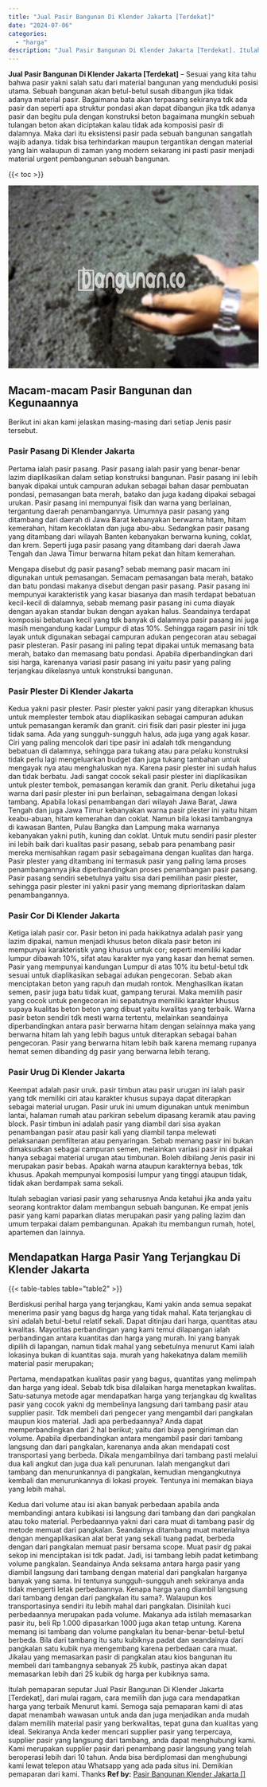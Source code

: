 ```yaml
---
title: "Jual Pasir Bangunan Di Klender Jakarta [Terdekat]"
date: "2024-07-06"
categories: 
  - "harga"
description: "Jual Pasir Bangunan Di Klender Jakarta [Terdekat]. Itulah pemaparan seputar Jual Pasir Bangunan Di Klender Jakarta [Terdekat], dari mulai ragam, cara memil..."
---
```


**Jual Pasir Bangunan Di Klender Jakarta \[Terdekat\]** – Sesuai yang kita tahu bahwa pasir yakni salah satu dari material bangunan yang menduduki posisi utama. Sebuah bangunan akan betul-betul susah dibangun jika tidak adanya material pasir. Bagaimana bata akan terpasang sekiranya tdk ada pasir dan seperti apa struktur pondasi akan dapat dibangun jika tdk adanya pasir dan begitu pula dengan konstruksi beton bagaimana mungkin sebuah tulangan beton akan diciptakan kalau tidak ada komposisi pasir di dalamnya. Maka dari itu eksistensi pasir pada sebuah bangunan sangatlah wajib adanya. tidak bisa terhindarkan maupun tergantikan dengan material yang lain walaupun di zaman yang modern sekarang ini pasti pasir menjadi material urgent pembangunan sebuah bangunan.

{{< toc >}}

![Jual Pasir Bangunan Di Klender Jakarta [Terdekat]](/images/jual-pasir-bangunan-54.png)

## Macam-macam Pasir Bangunan dan Kegunaannya

Berikut ini akan kami jelaskan masing-masing dari setiap Jenis pasir tersebut.

### Pasir Pasang Di Klender Jakarta

Pertama ialah pasir pasang. Pasir pasang ialah pasir yang benar-benar lazim diaplikasikan dalam setiap konstruksi bangunan. Pasir pasang ini lebih banyak dipakai untuk campuran adukan sebagai bahan dasar pembuatan pondasi, pemasangan bata merah, batako dan juga kadang dipakai sebagai urukan. Pasir pasang ini mempunyai fisik dan warna yang berlainan, tergantung daerah penambangannya. Umumnya pasir pasang yang ditambang dari daerah di Jawa Barat kebanyakan berwarna hitam, hitam kemerahan, hitam kecoklatan dan juga abu-abu. Sedangkan pasir pasang yang ditambang dari wilayah Banten kebanyakan berwarna kuning, coklat, dan krem. Seperti juga pasir pasang yang ditambang dari daerah Jawa Tengah dan Jawa Timur berwarna hitam pekat dan hitam kemerahan.

Mengapa disebut dg pasir pasang? sebab memang pasir macam ini digunakan untuk pemasangan. Semacam pemasangan bata merah, batako dan batu pondasi makanya disebut dengan pasir pasang. Pasir pasang ini mempunyai karakteristik yang kasar biasanya dan masih terdapat bebatuan kecil-kecil di dalamnya, sebab memang pasir pasang ini cuma diayak dengan ayakan standar bukan dengan ayakan halus. Seandainya terdapat komposisi bebatuan kecil yang tdk banyak di dalamnya pasir pasang ini juga masih mengandung kadar Lumpur di atas 10%. Sehingga ragam pasir ini tdk layak untuk digunakan sebagai campuran adukan pengecoran atau sebagai pasir plesteran. Pasir pasang ini paling tepat dipakai untuk memasang bata merah, batako dan memasang batu pondasi. Apabila diperbandingkan dari sisi harga, karenanya variasi pasir pasang ini yaitu pasir yang paling terjangkau dikelasnya untuk konstruksi bangunan.

### Pasir Plester Di Klender Jakarta

Kedua yakni pasir plester. Pasir plester yakni pasir yang diterapkan khusus untuk memplester tembok atau diaplikasikan sebagai campuran adukan untuk pemasangan keramik dan granit. ciri fisik dari pasir plester ini juga tidak sama. Ada yang sungguh-sungguh halus, ada juga yang agak kasar. Ciri yang paling mencolok dari tipe pasir ini adalah tdk mengandung bebatuan di dalamnya, sehingga para tukang atau para pelaku konstruksi tidak perlu lagi mengeluarkan budget dan juga tukang tambahan untuk mengayak nya atau menghaluskan nya. Karena pasir plester ini sudah halus dan tidak berbatu. Jadi sangat cocok sekali pasir plester ini diaplikasikan untuk plester tembok, pemasangan keramik dan granit. Perlu diketahui juga warna dari pasir plester ini pun berlainan, sebagaimana dengan lokasi tambang. Apabila lokasi penambangan dari wilayah Jawa Barat, Jawa Tengah dan juga Jawa Timur kebanyakan warna pasir plester ini yaitu hitam keabu-abuan, hitam kemerahan dan coklat. Namun bila lokasi tambangnya di kawasan Banten, Pulau Bangka dan Lampung maka warnanya kebanyakan yakni putih, kuning dan coklat. Untuk mutu sendiri pasir plester ini lebih baik dari kualitas pasir pasang, sebab para penambang pasir mereka memisahkan ragam pasir sebagaimana dengan kualitas dan harga. Pasir plester yang ditambang ini termasuk pasir yang paling lama proses penambangannya jika diperbandingkan proses penambangan pasir pasang. Pasir pasang sendiri sebetulnya yaitu sisa dari pemilihan pasir plester, sehingga pasir plester ini yakni pasir yang memang diprioritaskan dalam penambangannya.

### Pasir Cor Di Klender Jakarta

Ketiga ialah pasir cor. Pasir beton ini pada hakikatnya adalah pasir yang lazim dipakai, namun menjadi khusus beton dikala pasir beton ini mempunyai karakteristik yang khusus untuk cor; seperti memiliki kadar lumpur dibawah 10%, sifat atau karakter nya yang kasar dan hemat semen. Pasir yang mempunyai kandungan Lumpur di atas 10% itu betul-betul tdk sesuai untuk diaplikasikan sebagai adukan pengecoran. Sebab akan menciptakan beton yang rapuh dan mudah rontok. Menghasilkan ikatan semen, pasir juga batu tidak kuat, gampang terurai. Maka memilih pasir yang cocok untuk pengecoran ini sepatutnya memiliki karakter khusus supaya kualitas beton beton yang dibuat yaitu kwalitas yang terbaik. Warna pasir beton sendiri tdk mesti warna tertentu, melainkan seandainya diperbandingkan antara pasir berwarna hitam dengan selainnya maka yang berwarna hitam lah yang lebih bagus untuk diterapkan sebagai bahan pengecoran. Pasir yang berwarna hitam lebih baik karena memang rupanya hemat semen dibanding dg pasir yang berwarna lebih terang.

### Pasir Urug Di Klender Jakarta

Keempat adalah pasir uruk. pasir timbun atau pasir urugan ini ialah pasir yang tdk memiliki ciri atau karakter khusus supaya dapat diterapkan sebagai material urugan. Pasir uruk ini umum digunakan untuk menimbun lantai, halaman rumah atau parkiran sebelum dipasang keramik atau paving block. Pasir timbun ini adalah pasir yang diambil dari sisa ayakan penambangan pasir atau pasir kali yang diambil tanpa melewati pelaksanaan pemfilteran atau penyaringan. Sebab memang pasir ini bukan dimaksudkan sebagai campuran semen, melainkan variasi pasir ini dipakai hanya sebagai material urugan atau timbunan. Boleh dibilang Jenis pasir ini merupakan pasir bebas. Apakah warna ataupun karakternya bebas, tdk khusus. Apakah mempunyai komposisi lumpur yang tinggi ataupun tidak, tidak akan berdampak sama sekali.

Itulah sebagian variasi pasir yang seharusnya Anda ketahui jika anda yaitu seorang kontraktor dalam membangun sebuah bangunan. Ke empat jenis pasir yang kami paparkan diatas merupakan pasir yang paling lazim dan umum terpakai dalam pembangunan. Apakah itu membangun rumah, hotel, apartemen dan lainnya.

## Mendapatkan Harga Pasir Yang Terjangkau Di Klender Jakarta

{{< table-tables table="table2" >}}

Berdiskusi perihal harga yang terjangkau, Kami yakin anda semua sepakat menerima pasir yang bagus dg harga yang tidak mahal. Kata terjangkau di sini adalah betul-betul relatif sekali. Dapat ditinjau dari harga, quantitas atau kwalitas. Mayoritas perbandingan yang kami temui dilapangan ialah perbandingan antara kuantitas dan harga yang murah. Ini yang banyak dipilih di lapangan, namun tidak mahal yang sebetulnya menurut Kami ialah lokasinya bukan di kuantitas saja. murah yang hakekatnya dalam memilih material pasir merupakan;

Pertama, mendapatkan kualitas pasir yang bagus, quantitas yang melimpah dan harga yang ideal. Sebab tdk bisa dilalaikan harga menetapkan kwalitas. Satu-satunya metode agar mendapatkan harga yang terjangkau dg kwalitas pasir yang cocok yakni dg membelinya langsung dari tambang pasir atau supplier pasir. Tdk membeli dari pengecer yang mengambil dari pangkalan maupun kios material. Jadi apa perbedaannya? Anda dapat memperbandingkan dari 2 hal berikut; yaitu dari biaya pengiriman dan volume. Apabila diperbandingkan antara mengambil pasir dari tambang langsung dan dari pangkalan, karenanya anda akan mendapati cost transportasi yang berbeda. Dikala mengambilnya dari tambang pasti melalui dua kali angkut dan juga dua kali penurunan. Ialah mengangkut dari tambang dan menurunkannya di pangkalan, kemudian mengangkutnya kembali dan menurunkannya di lokasi proyek. Tentunya ini memakan biaya yang lebih mahal.

Kedua dari volume atau isi akan banyak perbedaan apabila anda membandingi antara kubikasi isi langsung dari tambang dan dari pangkalan atau toko material. Perbedaannya yakni dari cara muat di tambang pasir dg metode memuat dari pangkalan. Seandainya ditambang muat materialnya dengan mengaplikasikan alat berat yang sekali tuang padat, berbeda dengan dari pangkalan memuat pasir bersama scope. Muat pasir dg pakai sekop ini menciptakan isi tdk padat. Jadi, isi tambang lebih padat ketimbang volume pangkalan. Seandainya Anda seksama antara harga pasir yang diambil langsung dari tambang dengan material dari pangkalan harganya banyak yang sama. Ini tentunya sungguh-sungguh aneh sekiranya anda tidak mengerti letak perbedaannya. Kenapa harga yang diambil langsung dari tambang dengan dari pangkalan itu sama?. Walaupun kos transportasinya sendiri itu lebih mahal dari pangkalan. Disinilah kuci perbedaannya merupakan pada volume. Makanya ada istilah memasarkan pasir itu, beli Rp 1.000 dipasarkan 1000 juga akan tetap untung. Karena memang isi tambang dan volume pangkalan itu benar-benar-betul-betul berbeda. Bila dari tambang itu satu kubiknya padat dan seandainya dari pangkalan satu kubik nya mengembang karena perbedaan cara muat. Jikalau yang memasarkan pasir di pangkalan atau kios bangunan itu membeli dari tambangnya sebanyak 25 kubik, pastinya akan dapat memasarkan lebih dari 25 kubik dg harga per kubiknya sama.

Itulah pemaparan seputar Jual Pasir Bangunan Di Klender Jakarta \[Terdekat\], dari mulai ragam, cara memilih dan juga cara mendapatkan harga yang terbaik Menurut kami. Semoga saja pemaparan kami di atas dapat menambah wawasan untuk anda dan juga menjadikan anda mudah dalam memilih material pasir yang berkwalitas, tepat guna dan kualitas yang ideal. Sekiranya Anda keder mencari supplier pasir yang terpercaya, supplier pasir yang langsung dari tambang, anda dapat menghubungi kami. Kami merupakan supplier pasir dari penambang pasir langsung yang telah beroperasi lebih dari 10 tahun. Anda bisa berdiplomasi dan menghubungi kami lewat telepon atau Whatsapp yang ada pada situs ini. Demikian pemaparan dari kami. Thanks
**Ref by:** [Pasir Bangunan Klender Jakarta []](https://id.wikipedia.org/wiki/Pasir)
